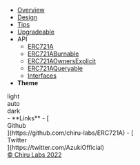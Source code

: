 - [Overview](/)
- [Design](design.md)
- [Tips](tips.md)
- [Upgradeable](upgradeable.md)
- API
  - [ERC721A](erc721a.md)
  - [ERC721ABurnable](erc721a-burnable.md)
  - [ERC721AOwnersExplicit](erc721a-owners-explicit.md)
  - [ERC721AQueryable](erc721a-queryable.md)
  - [Interfaces](interfaces.md)
- **Theme**
<div id="theme">
<div class="choice" name="light">
	<div class="icon"><i class="icon-sun"></i></div>
	<div class="text">light</div>
</div><div class="choice" name="auto">
	<div class="icon"><i class="icon-eclipse"></i></div>
	<div class="text">auto</div>
</div><div class="choice" name="dark">
	<div class="icon"><i class="icon-moon"></i></div>
	<div class="text">dark</div>
</div></div>
- **Links**
  - [<div class="s0cial"><i class="icon-github-circled"></i>Github</div>](https://github.com/chiru-labs/ERC721A)
  - [<div class="s0cial"><i class="icon-twitter"></i>Twitter</div>](https://twitter.com/AzukiOfficial)
<div class="copyright"><a href="https://www.chirulabs.com/" target="_blank" title="Chiru Labs">© Chiru Labs 2022</a></div>
